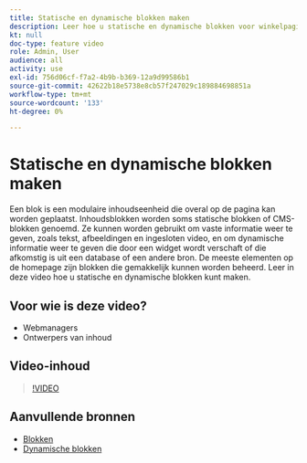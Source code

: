 ```yaml
---
title: Statische en dynamische blokken maken
description: Leer hoe u statische en dynamische blokken voor winkelpagina's maakt.
kt: null
doc-type: feature video
role: Admin, User
audience: all
activity: use
exl-id: 756d06cf-f7a2-4b9b-b369-12a9d99586b1
source-git-commit: 42622b18e5738e8cb57f247029c189884698851a
workflow-type: tm+mt
source-wordcount: '133'
ht-degree: 0%

---
```


# Statische en dynamische blokken maken

Een blok is een modulaire inhoudseenheid die overal op de pagina kan worden geplaatst. Inhoudsblokken worden soms statische blokken of CMS-blokken genoemd. Ze kunnen worden gebruikt om vaste informatie weer te geven, zoals tekst, afbeeldingen en ingesloten video, en om dynamische informatie weer te geven die door een widget wordt verschaft of die afkomstig is uit een database of een andere bron. De meeste elementen op de homepage zijn blokken die gemakkelijk kunnen worden beheerd. Leer in deze video hoe u statische en dynamische blokken kunt maken.

## Voor wie is deze video?

- Webmanagers
- Ontwerpers van inhoud

## Video-inhoud

>[!VIDEO](https://video.tv.adobe.com/v/343783?quality=12&learn=on)

## Aanvullende bronnen

- [Blokken](https://docs.magento.com/user-guide/cms/blocks.html)
- [Dynamische blokken](https://docs.magento.com/user-guide/cms/dynamic-blocks.html)
